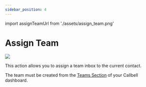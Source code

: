 ```yaml
---
sidebar_position: 4
---
```


import assignTeamUrl from './assets/assign_team.png'

# Assign Team
<img src={assignTeamUrl} width={180} />

This action allows you to assign a team inbox to the current contact.

The team must be created from the [Teams Section](https://dash.callbell.eu/settings/teams) of your Callbell dashboard.